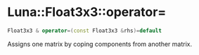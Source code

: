 # Luna::Float3x3::operator=

```c++
Float3x3 & operator=(const Float3x3 &rhs)=default
```

Assigns one matrix by coping components from another matrix. 

